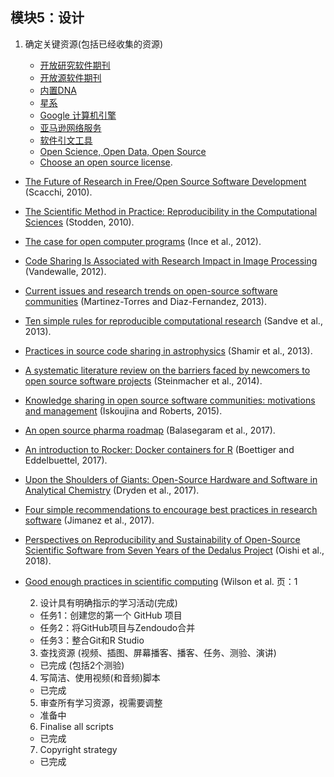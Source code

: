 ## 模块5：设计

1. 确定关键资源(包括已经收集的资源)
    
    - [开放研究软件期刊](https://openresearchsoftware.metajnl.com/) 
    - [开放源软件期刊](https://joss.theoj.org/)
    - [内置DNA](https://insidedna.me/) 
    - [星系](https://galaxyproject.org/)
    - [Google 计算机引擎](https://cloud.google.com/compute/) 
    - [亚马逊网络服务](https://aws.amazon.com/)
    - [软件引文工具](https://github.com/mozillascience/software-citation-tools)
    - [Open Science, Open Data, Open Source](https://pfern.github.io/OSODOS/gitbook/)
    - [Choose an open source license](https://choosealicense.com/).

- [The Future of Research in Free/Open Source Software Development](http://www.ics.uci.edu/~wscacchi/Papers/New/FoSER-Scacchi-2010.pdf) (Scacchi, 2010).
- [The Scientific Method in Practice: Reproducibility in the Computational Sciences](http://datascienceassn.org/sites/default/files/The%20Scientific%20Method%20in%20Practice%20-%20Reproducibility%20in%20the%20Computational%20Sciences.pdf) (Stodden, 2010).
- [The case for open computer programs](https://www.nature.com/articles/nature10836) (Ince et al., 2012).
- [Code Sharing Is Associated with Research Impact in Image Processing](https://infoscience.epfl.ch/record/206184/files/Vandewalle12.pdf) (Vandewalle, 2012).
- [Current issues and research trends on open-source software communities](https://www.google.com/url?q=https://idus.us.es/xmlui/bitstream/handle/11441/32245/Current%2520issues%2520and%2520research%2520trends.pdf?sequence%3D1) (Martinez-Torres and Diaz-Fernandez, 2013).
- [Ten simple rules for reproducible computational research](http://journals.plos.org/ploscompbiol/article?id%3D10.1371/journal.pcbi.1003285) (Sandve et al., 2013).
- [Practices in source code sharing in astrophysics](https://arxiv.org/abs/1304.6780) (Shamir et al., 2013).
- [A systematic literature review on the barriers faced by newcomers to open source software projects](http://igor.pro.br/publica/papers/IST_SysReview_PrePrint.pdf) (Steinmacher et al., 2014).
- [Knowledge sharing in open source software communities: motivations and management](https://pdfs.semanticscholar.org/f2a2/c5129cf5656af7acc7ffaf84c9c9bafe72c5.pdf) (Iskoujina and Roberts, 2015).
- [An open source pharma roadmap](http://journals.plos.org/plosmedicine/article?id%3D10.1371/journal.pmed.1002276) (Balasegaram et al., 2017).
- [An introduction to Rocker: Docker containers for R](https://arxiv.org/abs/1710.03675) (Boettiger and Eddelbuettel, 2017).
- [Upon the Shoulders of Giants: Open-Source Hardware and Software in Analytical Chemistry](https://pubs.acs.org/doi/abs/10.1021/acs.analchem.7b00485) (Dryden et al., 2017).
- [Four simple recommendations to encourage best practices in research software](https://f1000research.com/articles/6-876/v1) (Jimanez et al., 2017).
- [Perspectives on Reproducibility and Sustainability of Open-Source Scientific Software from Seven Years of the Dedalus Project](https://arxiv.org/abs/1801.08200) (Oishi et al., 2018).
- [Good enough practices in scientific computing](https://doi.org/10.1371/journal.pcbi.1005510) (Wilson et al. 页：1
    
    2. 设计具有明确指示的学习活动(完成)
    - 任务1：创建您的第一个 GitHub 项目
    - 任务2：将GitHub项目与Zendoudo合并
    - 任务3：整合Git和R Studio
    3. 查找资源 (视频、插图、屏幕播客、播客、任务、测验、演讲)
    - 已完成 (包括2个测验)
    4. 写简洁、使用视频(和音频)脚本
    - 已完成
    5. 审查所有学习资源，视需要调整
    - 准备中
    6. Finalise all scripts
    - 已完成
    7. Copyright strategy
    - 已完成